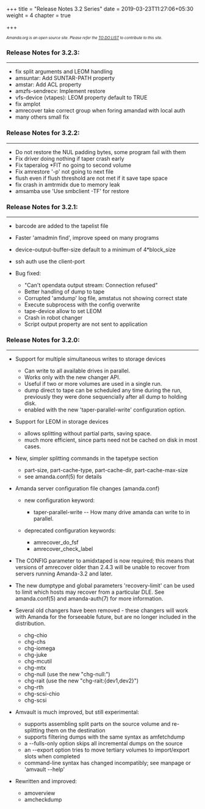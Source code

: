 +++
title = "Release Notes 3.2 Series"
date = 2019-03-23T11:27:06+05:30
weight = 4
chapter = true

+++

*<sub><sub>Amanda.org is an open source site. Please refer the [TO DO LIST](./about/_do) to contribute to this site.</sub></sub>*

### Release Notes for 3.2.3:
---
-   fix split arguments and LEOM handling
-   amsuntar: Add SUNTAR-PATH property
-   amstar: Add ACL property
-   amzfs-sendrecv: Implement restore
-   vfs-device (vtapes): LEOM property default to TRUE
-   fix amplot
-   amrecover take correct group when foring amandad with local auth
-   many others small fix

### Release Notes for 3.2.2:
---
-   Do not restore the NUL padding bytes, some program fail with them
-   Fix driver doing nothing if taper crash early
-   Fix taperalog \*FIT no going to second volume
-   Fix amrestore '-p' not going to next file
-   flush even if flush threshold are not met if it save tape space
-   fix crash in amtrmidx due to memory leak
-   amsamba use 'Use smbclient -TF' for restore

### Release Notes for 3.2.1:
---
* barcode are added to the tapelist file
* Faster 'amadmin find', improve speed on many programs
* device-output-buffer-size default to a minimum of 4\*block\_size
* ssh auth use the client-port
* Bug fixed:

  -   "Can't opendata output stream: Connection refused"
  -   Better handling of dump to tape
  -   Corrupted 'amdump' log file, amstatus not showing correct state
  -   Execute subprocess with the config overwrite
  -   tape-device allow to set LEOM
  -   Crash in robot changer
  -   Script output property are not sent to application

### Release Notes for 3.2.0:
---
* Support for multiple simultaneous writes to storage devices

  -   Can write to all available drives in parallel.
  -   Works only with the new changer API.
  -   Useful if two or more volumes are used in a single run.
  -   dump direct to tape can be scheduled any time during the run,
      previously they were done sequencially after all dump to holding
      disk.
  -   enabled with the new 'taper-parallel-write' configuration option.

* Support for LEOM in storage devices

  -   allows splitting without partial parts, saving space.
  -   much more efficient, since parts need not be cached on disk in most
    cases.

* New, simpler splitting commands in the tapetype section

  -   part-size, part-cache-type, part-cache-dir, part-cache-max-size
  -   see amanda.conf(5) for details

* Amanda server configuration file changes (amanda.conf)

  * new configuration keyword:

     -   taper-parallel-write -- How many drive amanda can write to in
         parallel.

  * deprecated configuration keywords:

     -   amrecover\_do\_fsf
     -   amrecover\_check\_label

* The CONFIG parameter to amidxtaped is now required; this means that
  versions of amrecover older than 2.4.3 will be unable to recover from
  servers running Amanda-3.2 and later.

* The new dumptype and global parameters 'recovery-limit' can be used to
  limit which hosts may recover from a particular DLE. See amanda.conf(5)
  and amanda-auth(7) for more information.

* Several old changers have been removed - these changers will work with
  Amanda for the forseeable future, but are no longer included in the
  distribution.

  -   chg-chio
  -   chg-chs
  -   chg-iomega
  -   chg-juke
  -   chg-mcutil
  -   chg-mtx
  -   chg-null (use the new "chg-null:")
  -   chg-rait (use the new "chg-rait:{dev1,dev2}")
  -   chg-rth
  -   chg-scsi-chio
  -   chg-scsi

* Amvault is much improved, but still experimental:

  -   supports assembling split parts on the source volume and
      re-splitting them on the destination
  -   supports filtering dumps with the same syntax as amfetchdump
  -   a --fulls-only option skips all incremental dumps on the source
  -   an --export option tries to move tertiary volumes to import/export
      slots when completed
  -   command-line syntax has changed incompatibly; see manpage or
      'amvault --help'

* Rewritten and improved:

  -   amoverview
  -   amcheckdump

